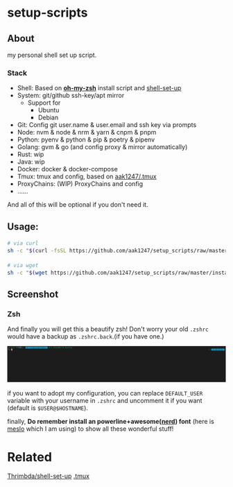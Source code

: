 # setup-scripts

## About 
my personal shell set up script.

### Stack

- Shell: Based on **[oh-my-zsh](https://ohmyz.sh/)** install script and [shell-set-up](https://github.com/Thrimbda/shell-set-up)
- System: git/github ssh-key/apt mirror
  - Support for 
    - Ubuntu
    - Debian
- Git: Config git user.name & user.email and ssh key via prompts
- Node: nvm & node & nrm & yarn & cnpm & pnpm
- Python: pyenv & python & pip & poetry & pipenv
- Golang: gvm & go (and config proxy & mirror automatically)
- Rust: wip
- Java: wip
- Docker: docker & docker-compose
- Tmux: tmux and config, based on [aak1247/.tmux](https://github.com/aak1247/.tmux)
- ProxyChains: (WIP) ProxyChains and config
- ......

And all of this will be optional if you don't need it.

## Usage:

```bash
# via curl
sh -c "$(curl -fsSL https://github.com/aak1247/setup_scripts/raw/master/install.sh)"

# via wget
sh -c "$(wget https://github.com/aak1247/setup_scripts/raw/master/install.sh -O -)"
```

## Screenshot
### Zsh
And finally you will get this a beautify zsh! Don't worry your old `.zshrc` would have a backup as `.zshrc.back`.(if you have one.)

![screen-shot](./screenshot/zsh.png)

if you want to adopt my configuration, you can replace `DEFAULT_USER` variable with your username in `.zshrc` and uncomment it if you want (default is `$USER@$HOSTNAME`).

finally, **Do remember install an powerline+awesome([nerd](https://github.com/ryanoasis/nerd-fonts)) font** (here is [meslo](https://github.com/aak1247/setup-scripts/raw/master/font/Meslo%20LG%20M%20Regular%20Nerd%20Font%20Complete.otf) which I am using) to show all these wonderful stuff!

# Related 

[Thrimbda/shell-set-up](https://github.com/Thrimbda/shell-set-up)
[.tmux](https://github.com/aak1247/.tmux)